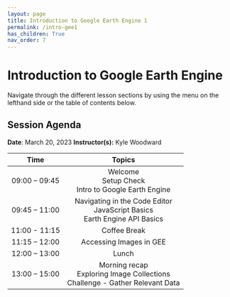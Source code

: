 ```yaml
---
layout: page
title: Introduction to Google Earth Engine 1
permalink: /intro-gee1
has_children: True
nav_order: 7
---
```


# Introduction to Google Earth Engine
Navigate through the different lesson sections by using the menu on the lefthand side or the table of contents below.

## Session Agenda

**Date**: March 20, 2023
**Instructor(s):** Kyle Woodward

|      Time     |                                                                                                       Topics                                                                                                      |
|:-------------:|:-----------------------------------------------------------------------------------------------------------------------------------------------------------------------------------------------------------------:|
| 09:00 – 09:45 |                                  Welcome<br>Setup Check<br>Intro to Google Earth Engine           |
| 09:45 – 11:00  |Navigating in the Code Editor<br>JavaScript Basics<br>Earth Engine API Basics                                                                                |
| 11:00 - 11:15   |                                Coffee Break                                 |
| 11:15 – 12:00 |                           Accessing Images in GEE
| 12:00 – 13:00 |                                 Lunch                                   |
| 13:00 – 15:00  |            Morning recap<br>Exploring Image Collections<br>Challenge - Gather Relevant Data    |
